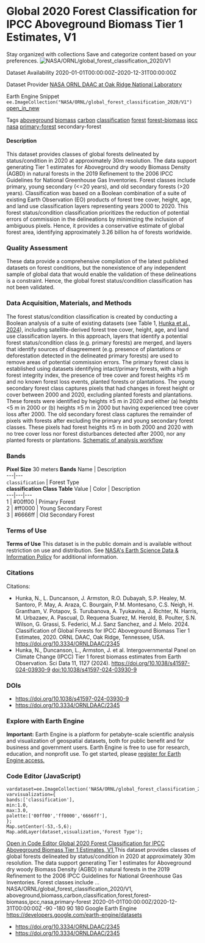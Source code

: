  
#  Global 2020 Forest Classification for IPCC Aboveground Biomass Tier 1 Estimates, V1 
Stay organized with collections  Save and categorize content based on your preferences. 
![NASA/ORNL/global_forest_classification_2020/V1](https://developers.google.com/earth-engine/datasets/images/NASA/NASA_ORNL_global_forest_classification_2020_V1_sample.png) 

Dataset Availability
    2020-01-01T00:00:00Z–2020-12-31T00:00:00Z 

Dataset Provider
     [ NASA ORNL DAAC at Oak Ridge National Laboratory ](https://doi.org/10.3334/ORNLDAAC/2345) 

Earth Engine Snippet
     `    ee.ImageCollection("NASA/ORNL/global_forest_classification_2020/V1")   ` [ open_in_new ](https://code.earthengine.google.com/?scriptPath=Examples:Datasets/NASA/NASA_ORNL_global_forest_classification_2020_V1) 

Tags
     [aboveground](https://developers.google.com/earth-engine/datasets/tags/aboveground) [biomass](https://developers.google.com/earth-engine/datasets/tags/biomass) [carbon](https://developers.google.com/earth-engine/datasets/tags/carbon) [classification](https://developers.google.com/earth-engine/datasets/tags/classification) [forest](https://developers.google.com/earth-engine/datasets/tags/forest) [forest-biomass](https://developers.google.com/earth-engine/datasets/tags/forest-biomass) [ipcc](https://developers.google.com/earth-engine/datasets/tags/ipcc) [nasa](https://developers.google.com/earth-engine/datasets/tags/nasa) [primary-forest](https://developers.google.com/earth-engine/datasets/tags/primary-forest)
secondary-forest
#### Description
This dataset provides classes of global forests delineated by status/condition in 2020 at approximately 30m resolution. The data support generating Tier 1 estimates for Aboveground dry woody Biomass Density (AGBD) in natural forests in the 2019 Refinement to the 2006 IPCC Guidelines for National Greenhouse Gas Inventories. Forest classes include primary, young secondary (<=20 years), and old secondary forests (>20 years). Classification was based on a Boolean combination of a suite of existing Earth Observation (EO) products of forest tree cover, height, age, and land use classification layers representing years 2000 to 2020. This forest status/condition classification prioritizes the reduction of potential errors of commission in the delineations by minimizing the inclusion of ambiguous pixels. Hence, it provides a conservative estimate of global forest area, identifying approximately 3.26 billion ha of forests worldwide.
### Quality Assessment
These data provide a comprehensive compilation of the latest published datasets on forest conditions, but the nonexistence of any independent sample of global data that would enable the validation of these delineations is a constraint. Hence, the global forest status/condition classification has not been validated.
### Data Acquisition, Materials, and Methods
The forest status/condition classification is created by conducting a Boolean analysis of a suite of existing datasets (see Table 1, [Hunka et al., 2024](https://doi.org/10.1038/s41597-024-03930-9)), including satellite-derived forest tree cover, height, age, and land use classification layers. In this approach, layers that identify a potential forest status/condition class (e.g. primary forests) are merged, and layers that identify sources of disagreement (e.g. presence of plantations or deforestation detected in the delineated primary forests) are used to remove areas of potential commission errors.
The primary forest class is established using datasets identifying intact/primary forests, with a high forest integrity index, the presence of tree cover and forest heights ≥5 m and no known forest loss events, planted forests or plantations.
The young secondary forest class captures pixels that had changes in forest height or cover between 2000 and 2020, excluding planted forests and plantations. These forests were identified by heights ≥5 m in 2020 and either (a) heights <5 m in 2000 or (b) heights ≥5 m in 2000 but having experienced tree cover loss after 2000.
The old secondary forest class captures the remainder of pixels with forests after excluding the primary and young secondary forest classes. These pixels had forest heights ≥5 m in both 2000 and 2020 with no tree cover loss nor forest disturbances detected after 2000, nor any planted forests or plantations.
[Schematic of analysis workflow](https://daac.ornl.gov/CMS/guides/CMS_Global_Forest_Age_Fig2.jpg)
### Bands
**Pixel Size** 30 meters 
**Bands**
Name | Description  
---|---  
`classification` | Forest Type  
**classification Class Table**
Value | Color | Description  
---|---|---  
1 | #00ff00 | Primary Forest  
2 | #ff0000 | Young Secondary Forest  
3 | #6666ff | Old Secondary Forest  
### Terms of Use
**Terms of Use**
This dataset is in the public domain and is available without restriction on use and distribution. See [NASA's Earth Science Data & Information Policy](https://www.earthdata.nasa.gov/engage/open-data-services-and-software/data-and-information-policy) for additional information.
### Citations
Citations:
  * Hunka, N., L. Duncanson, J. Armston, R.O. Dubayah, S.P. Healey, M. Santoro, P. May, A. Araza, C. Bourgain, P.M. Montesano, C.S. Neigh, H. Grantham, V. Potapov, S. Turubanova, A. Tyukavina, J. Richter, N. Harris, M. Urbazaev, A. Pascual, D. Requena Suarez, M. Herold, B. Poulter, S.N. Wilson, G. Grassi, S. Federici, M.J. Sanz Sanchez, and J. Melo. 2024. Classification of Global Forests for IPCC Aboveground Biomass Tier 1 Estimates, 2020. ORNL DAAC, Oak Ridge, Tennessee, USA. <https://doi.org/10.3334/ORNLDAAC/2345>
  * Hunka, N., Duncanson, L., Armston, J. et al. Intergovernmental Panel on Climate Change (IPCC) Tier 1 forest biomass estimates from Earth Observation. Sci Data 11, 1127 (2024). https://doi.org/10.1038/s41597-024-03930-9 [doi:10.1038/s41597-024-03930-9](https://doi.org/10.1038/s41597-024-03930-9)


### DOIs
  * [ https://doi.org/10.1038/s41597-024-03930-9 ](https://doi.org/10.1038/s41597-024-03930-9)
  * [ https://doi.org/10.3334/ORNLDAAC/2345 ](https://doi.org/10.3334/ORNLDAAC/2345)


### Explore with Earth Engine
**Important:** Earth Engine is a platform for petabyte-scale scientific analysis and visualization of geospatial datasets, both for public benefit and for business and government users. Earth Engine is free to use for research, education, and nonprofit use. To get started, please [register for Earth Engine access.](https://console.cloud.google.com/earth-engine)
### Code Editor (JavaScript)
```
vardataset=ee.ImageCollection('NASA/ORNL/global_forest_classification_2020/V1');
varvisualization={
bands:['classification'],
min:1.0,
max:3.0,
palette:['00ff00','ff0000','6666ff'],
};
Map.setCenter(-53,-5,6);
Map.addLayer(dataset,visualization,'Forest Type');
```
[ Open in Code Editor ](https://code.earthengine.google.com/?scriptPath=Examples:Datasets/NASA/NASA_ORNL_global_forest_classification_2020_V1)
[ Global 2020 Forest Classification for IPCC Aboveground Biomass Tier 1 Estimates, V1 ](https://developers.google.com/earth-engine/datasets/catalog/NASA_ORNL_global_forest_classification_2020_V1)
This dataset provides classes of global forests delineated by status/condition in 2020 at approximately 30m resolution. The data support generating Tier 1 estimates for Aboveground dry woody Biomass Density (AGBD) in natural forests in the 2019 Refinement to the 2006 IPCC Guidelines for National Greenhouse Gas Inventories. Forest classes include …
NASA/ORNL/global_forest_classification_2020/V1, aboveground,biomass,carbon,classification,forest,forest-biomass,ipcc,nasa,primary-forest 
2020-01-01T00:00:00Z/2020-12-31T00:00:00Z
-90 -180 90 180 
Google Earth Engine
https://developers.google.com/earth-engine/datasets
  * [ https://doi.org/10.3334/ORNLDAAC/2345 ](https://doi.org/https://doi.org/10.3334/ORNLDAAC/2345)
  * [ https://doi.org/10.3334/ORNLDAAC/2345 ](https://doi.org/https://developers.google.com/earth-engine/datasets/catalog/NASA_ORNL_global_forest_classification_2020_V1)


